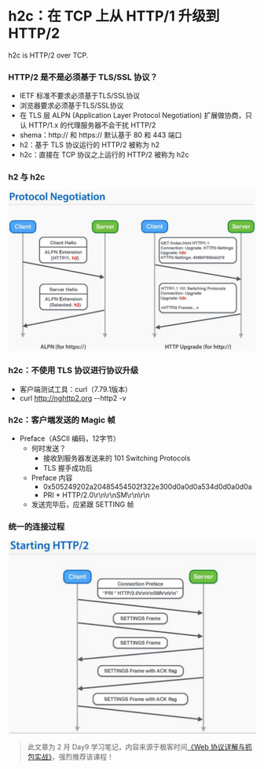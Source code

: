 # h2c：在 TCP 上从 HTTP/1 升级到 HTTP/2

h2c is HTTP/2 over TCP.

### HTTP/2 是不是必须基于 TLS/SSL 协议？

* IETF 标准不要求必须基于TLS/SSL协议
* 浏览器要求必须基于TLS/SSL协议
* 在 TLS 层 ALPN (Application Layer Protocol Negotiation) 扩展做协商，只认 HTTP/1.x 的代理服务器不会干扰 HTTP/2
* shema：http:// 和 https:// 默认基于 80 和 443 端口
* h2：基于 TLS 协议运行的 HTTP/2 被称为 h2
* h2c：直接在 TCP 协议之上运行的 HTTP/2 被称为 h2c

### h2 与 h2c

![image.png](img/websocket-9/01.png)

### h2c：不使用 TLS 协议进行协议升级
 
* 客户端测试工具：curl（7.79.1版本）
* curl http://nghttp2.org --http2 -v

### h2c：客户端发送的 Magic 帧

* Preface（ASCII 编码，12字节） 
  - 何时发送？
    - 接收到服务器发送来的 101 Switching Protocols
    - TLS 握手成功后
  - Preface 内容
    - 0x505249202a20485454502f322e300d0a0d0a534d0d0a0d0a
    - PRI * HTTP/2.0\r\n\r\nSM\r\n\r\n
  - 发送完毕后，应紧跟 SETTING 帧

### 统一的连接过程

![image.png](img/websocket-9/02.png)

> 此文章为 2 月 Day9 学习笔记，内容来源于极客时间[《Web 协议详解与抓包实战》](http://gk.link/a/11UWp)，强烈推荐该课程！

